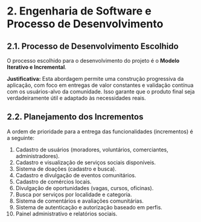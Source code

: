 # 2. Engenharia de Software e Processo de Desenvolvimento

## 2.1. Processo de Desenvolvimento Escolhido

O processo escolhido para o desenvolvimento do projeto é o **Modelo Iterativo e Incremental**.

**Justificativa:** Esta abordagem permite uma construção progressiva da aplicação, com foco em entregas de valor constantes e validação contínua com os usuários-alvo da comunidade. Isso garante que o produto final seja verdadeiramente útil e adaptado às necessidades reais.

## 2.2. Planejamento dos Incrementos

A ordem de prioridade para a entrega das funcionalidades (incrementos) é a seguinte:

1.  Cadastro de usuários (moradores, voluntários, comerciantes, administradores).
2.  Cadastro e visualização de serviços sociais disponíveis.
3.  Sistema de doações (cadastro e busca).
4.  Cadastro e divulgação de eventos comunitários.
5.  Cadastro de comércios locais.
6.  Divulgação de oportunidades (vagas, cursos, oficinas).
7.  Busca por serviços por localidade e categoria.
8.  Sistema de comentários e avaliações comunitárias.
9.  Sistema de autenticação e autorização baseado em perfis.
10. Painel administrativo e relatórios sociais.